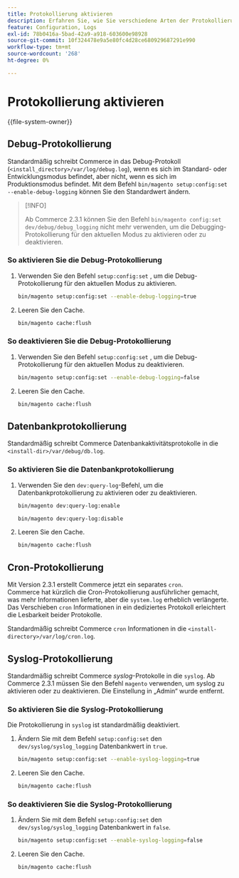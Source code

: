 ```yaml
---
title: Protokollierung aktivieren
description: Erfahren Sie, wie Sie verschiedene Arten der Protokollierung in Adobe Commerce aktivieren und deaktivieren. Entdecken Sie Protokollierungskonfigurations- und -verwaltungsmethoden.
feature: Configuration, Logs
exl-id: 78b0416a-5bad-42a9-a918-603600e98928
source-git-commit: 10f324478e9a5e80fc4d28ce680929687291e990
workflow-type: tm+mt
source-wordcount: '268'
ht-degree: 0%

---
```


# Protokollierung aktivieren

{{file-system-owner}}

## Debug-Protokollierung

Standardmäßig schreibt Commerce in das Debug-Protokoll (`<install_directory>/var/log/debug.log`), wenn es sich im Standard- oder Entwicklungsmodus befindet, aber nicht, wenn es sich im Produktionsmodus befindet. Mit dem Befehl `bin/magento setup:config:set --enable-debug-logging` können Sie den Standardwert ändern.

>[!INFO]
>
>Ab Commerce 2.3.1 können Sie den Befehl `bin/magento config:set dev/debug/debug_logging` nicht mehr verwenden, um die Debugging-Protokollierung für den aktuellen Modus zu aktivieren oder zu deaktivieren.

### So aktivieren Sie die Debug-Protokollierung

1. Verwenden Sie den Befehl `setup:config:set` , um die Debug-Protokollierung für den aktuellen Modus zu aktivieren.

   ```bash
   bin/magento setup:config:set --enable-debug-logging=true
   ```

1. Leeren Sie den Cache.

   ```bash
   bin/magento cache:flush
   ```

### So deaktivieren Sie die Debug-Protokollierung

1. Verwenden Sie den Befehl `setup:config:set` , um die Debug-Protokollierung für den aktuellen Modus zu deaktivieren.

   ```bash
   bin/magento setup:config:set --enable-debug-logging=false
   ```

1. Leeren Sie den Cache.

   ```bash
   bin/magento cache:flush
   ```

## Datenbankprotokollierung

Standardmäßig schreibt Commerce Datenbankaktivitätsprotokolle in die `<install-dir>/var/debug/db.log`.

### So aktivieren Sie die Datenbankprotokollierung

1. Verwenden Sie den `dev:query-log`-Befehl, um die Datenbankprotokollierung zu aktivieren oder zu deaktivieren.

   ```bash
   bin/magento dev:query-log:enable
   ```

   ```bash
   bin/magento dev:query-log:disable
   ```

1. Leeren Sie den Cache.

   ```bash
   bin/magento cache:flush
   ```

## Cron-Protokollierung

Mit Version 2.3.1 erstellt Commerce jetzt ein separates `cron`. \
Commerce hat kürzlich die Cron-Protokollierung ausführlicher gemacht, was mehr Informationen lieferte, aber die `system.log` erheblich verlängerte.
Das Verschieben `cron` Informationen in ein dediziertes Protokoll erleichtert die Lesbarkeit beider Protokolle.

Standardmäßig schreibt Commerce `cron` Informationen in die `<install-directory>/var/log/cron.log`.

## Syslog-Protokollierung

Standardmäßig schreibt Commerce _syslog_-Protokolle in die `syslog`.
Ab Commerce 2.3.1 müssen Sie den Befehl `magento` verwenden, um syslog zu aktivieren oder zu deaktivieren.
Die Einstellung in „Admin“ wurde entfernt.

### So aktivieren Sie die Syslog-Protokollierung

Die Protokollierung in `syslog` ist standardmäßig deaktiviert.

1. Ändern Sie mit dem Befehl `setup:config:set` den `dev/syslog/syslog_logging` Datenbankwert in `true`.

   ```bash
   bin/magento setup:config:set --enable-syslog-logging=true
   ```

1. Leeren Sie den Cache.

   ```bash
   bin/magento cache:flush
   ```

### So deaktivieren Sie die Syslog-Protokollierung

1. Ändern Sie mit dem Befehl `setup:config:set` den `dev/syslog/syslog_logging` Datenbankwert in `false`.

   ```bash
   bin/magento setup:config:set --enable-syslog-logging=false
   ```

1. Leeren Sie den Cache.

   ```bash
   bin/magento cache:flush
   ```
